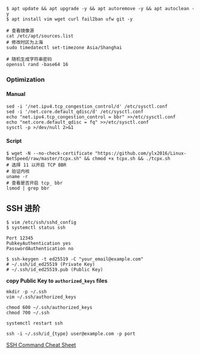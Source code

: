 ```
$ apt update && apt upgrade -y && apt autoremove -y && apt autoclean -y
$ apt install vim wget curl fail2ban ufw git -y
```

```
# 查看镜像源
cat /etc/apt/sources.list
# 修改时区为上海
sudo timedatectl set-timezone Asia/Shanghai
```

```
# 随机生成字符串密码
openssl rand -base64 16
```

### Optimization

#### Manual
```
sed -i '/net.ipv4.tcp_congestion_control/d' /etc/sysctl.conf
sed -i '/net.core.default_qdisc/d' /etc/sysctl.conf
echo "net.ipv4.tcp_congestion_control = bbr" >>/etc/sysctl.conf
echo "net.core.default_qdisc = fq" >>/etc/sysctl.conf
sysctl -p >/dev/null 2>&1
```

#### Script
```
$ wget -N --no-check-certificate "https://github.com/ylx2016/Linux-NetSpeed/raw/master/tcpx.sh" && chmod +x tcpx.sh && ./tcpx.sh
# 选择 11 以开启 TCP BBR
# 验证内核
uname -r
# 查看是否开启 tcp_ bbr
lsmod | grep bbr
```


## SSH 进阶

```
$ vim /etc/ssh/sshd_config
$ systemctl status ssh
```

```
Port 12345
PubkeyAuthentication yes
PasswordAuthentication no
```

```
$ ssh-keygen -t ed25519 -C "your_email@example.com"
# ~/.ssh/id_ed25519 (Private Key)
# ~/.ssh/id_ed25519.pub (Public Key)
```

**copy Public Key to `authorized_keys` files**

```
mkdir -p ~/.ssh
vim ~/.ssh/authorized_keys
```

```
chmod 600 ~/.ssh/authorized_keys
chmod 700 ~/.ssh
```

```
systemctl restart ssh
```

```
ssh -i ~/.ssh/id_{type} user@example.com -p port
```

[SSH Command Cheat Sheet](https://quickref.me/ssh)
